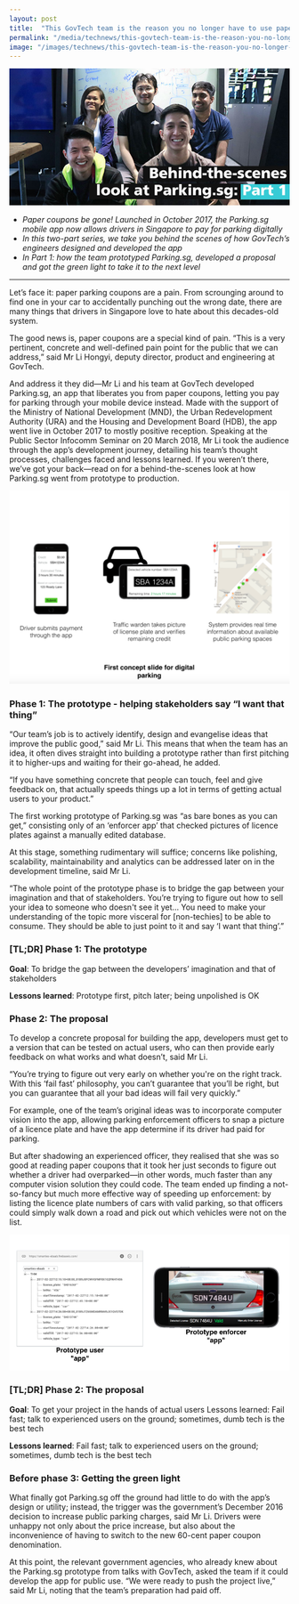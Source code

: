```yaml
---
layout: post
title:  "This GovTech team is the reason you no longer have to use paper parking coupons"
permalink: "/media/technews/this-govtech-team-is-the-reason-you-no-longer-have-to-use-paper-parking-coupons"
image: "/images/technews/this-govtech-team-is-the-reason-you-no-longer-have-to-use-paper-parking-coupons-part-1.png"
---
```


![this govtech team is the reason you no longer have to use paper parking coupons](/images/technews/this-govtech-team-is-the-reason-you-no-longer-have-to-use-paper-parking-coupons-part-1.png)

* *Paper coupons be gone! Launched in October 2017, the Parking.sg mobile app now allows drivers in Singapore to pay for parking digitally* 
* *In this two-part series, we take you behind the scenes of how GovTech’s engineers designed and developed the app* 
* *In Part 1: how the team prototyped Parking.sg, developed a proposal and got the green light to take it to the next level*

---

Let’s face it: paper parking coupons are a pain. From scrounging around to find one in your car to accidentally punching out the wrong date, there are many things that drivers in Singapore love to hate about this decades-old system.   

The good news is, paper coupons are a special kind of pain. “This is a very pertinent, concrete and well-defined pain point for the public that we can address,” said Mr Li Hongyi, deputy director, product and engineering at GovTech. 

And address it they did—Mr Li and his team at GovTech developed Parking.sg, an app that liberates you from paper coupons, letting you pay for parking through your mobile device instead. Made with the support of the Ministry of National Development (MND), the Urban Redevelopment Authority (URA) and the Housing and Development Board (HDB), the app went live in October 2017 to mostly positive reception.  Speaking at the Public Sector Infocomm Seminar on 20 March 2018, Mr Li took the audience through the app’s development journey, detailing his team’s thought processes, challenges faced and lessons learned. If you weren’t there, we’ve got your back—read on for a behind-the-scenes look at how Parking.sg went from prototype to production.
 
![this govtech team is the reason you no longer have to use paper parking coupons](/images/technews/this-govtech-team-is-the-reason-you-no-longer-have-to-use-paper-parking-coupons-part-2.png)

### **Phase 1: The prototype  -  helping stakeholders say “I want that thing”**
“Our team’s job is to actively identify, design and evangelise ideas that improve the public good,” said Mr Li. This means that when the team has an idea, it often dives straight into building a prototype rather than first pitching it to higher-ups and waiting for their go-ahead, he added. 

“If you have something concrete that people can touch, feel and give feedback on, that actually speeds things up a lot in terms of getting actual users to your product.” 

The first working prototype of Parking.sg was “as bare bones as you can get,” consisting only of an ‘enforcer app’ that checked pictures of licence plates against a manually edited database. 

At this stage, something rudimentary will suffice; concerns like polishing, scalability, maintainability and analytics can be addressed later on in the development timeline, said Mr Li.

“The whole point of the prototype phase is to bridge the gap between your imagination and that of stakeholders. You’re trying to figure out how to sell your idea to someone who doesn't see it yet… You need to make your understanding of the topic more visceral for [non-techies] to be able to consume. They should be able to just point to it and say ‘I want that thing’.”

### **[TL;DR] Phase 1: The prototype**
**Goal**: To bridge the gap between the developers’ imagination and that of stakeholders

**Lessons learned**: Prototype first, pitch later; being unpolished is OK 

### **Phase 2: The proposal**
To develop a concrete proposal for building the app, developers must get to a version that can be tested on actual users, who can then provide early feedback on what works and what doesn’t, said Mr Li.

“You’re trying to figure out very early on whether you're on the right track. With this ‘fail fast’ philosophy, you can’t guarantee that you’ll be right, but you can guarantee that all your bad ideas will fail very quickly.”

For example, one of the team’s original ideas was to incorporate computer vision into the app, allowing parking enforcement officers to snap a picture of a licence plate and have the app determine if its driver had paid for parking. 

But after shadowing an experienced officer, they realised that she was so good at reading paper coupons that it took her just seconds to figure out whether a driver had overparked—in other words, much faster than any computer vision solution they could code. The team ended up finding a not-so-fancy but much more effective way of speeding up enforcement: by listing the licence plate numbers of cars with valid parking, so that officers could simply walk down a road and pick out which vehicles were not on the list. 
 
![this govtech team is the reason you no longer have to use paper parking coupons](/images/technews/this-govtech-team-is-the-reason-you-no-longer-have-to-use-paper-parking-coupons-part-3.png)
 
### **[TL;DR] Phase 2: The proposal**
**Goal**: To get your project in the hands of actual users Lessons learned: Fail fast; talk to experienced users on the ground; sometimes, dumb tech is the best tech

**Lessons learned**: Fail fast; talk to experienced users on the ground; sometimes, dumb tech is the best tech

### **Before phase 3: Getting the green light**
What finally got Parking.sg off the ground had little to do with the app’s design or utility; instead, the trigger was the government’s December 2016 decision to increase public parking charges, said Mr Li. Drivers were unhappy not only about the price increase, but also about the inconvenience of having to switch to the new 60-cent paper coupon denomination. 

At this point, the relevant government agencies, who already knew about the Parking.sg prototype from talks with GovTech, asked the team if it could develop the app for public use. “We were ready to push the project live,” said Mr Li, noting that the team’s preparation had paid off.   
